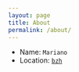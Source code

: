```yaml
---
layout: page
title: About
permalink: /about/
---
```


- Name: `Mariano`
- Location: [`bzh`](https://en.wikipedia.org/wiki/Brittany)